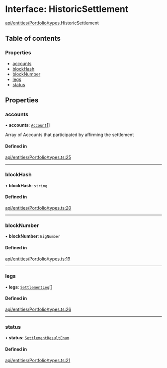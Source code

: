 # Interface: HistoricSettlement

[api/entities/Portfolio/types](../wiki/api.entities.Portfolio.types).HistoricSettlement

## Table of contents

### Properties

- [accounts](../wiki/api.entities.Portfolio.types.HistoricSettlement#accounts)
- [blockHash](../wiki/api.entities.Portfolio.types.HistoricSettlement#blockhash)
- [blockNumber](../wiki/api.entities.Portfolio.types.HistoricSettlement#blocknumber)
- [legs](../wiki/api.entities.Portfolio.types.HistoricSettlement#legs)
- [status](../wiki/api.entities.Portfolio.types.HistoricSettlement#status)

## Properties

### accounts

• **accounts**: [`Account`](../wiki/api.entities.Account.Account)[]

Array of Accounts that participated by affirming the settlement

#### Defined in

[api/entities/Portfolio/types.ts:25](https://github.com/PolymeshAssociation/polymesh-sdk/blob/95e180d2/src/api/entities/Portfolio/types.ts#L25)

___

### blockHash

• **blockHash**: `string`

#### Defined in

[api/entities/Portfolio/types.ts:20](https://github.com/PolymeshAssociation/polymesh-sdk/blob/95e180d2/src/api/entities/Portfolio/types.ts#L20)

___

### blockNumber

• **blockNumber**: `BigNumber`

#### Defined in

[api/entities/Portfolio/types.ts:19](https://github.com/PolymeshAssociation/polymesh-sdk/blob/95e180d2/src/api/entities/Portfolio/types.ts#L19)

___

### legs

• **legs**: [`SettlementLeg`](../wiki/api.entities.Portfolio.types.SettlementLeg)[]

#### Defined in

[api/entities/Portfolio/types.ts:26](https://github.com/PolymeshAssociation/polymesh-sdk/blob/95e180d2/src/api/entities/Portfolio/types.ts#L26)

___

### status

• **status**: [`SettlementResultEnum`](../wiki/types.SettlementResultEnum)

#### Defined in

[api/entities/Portfolio/types.ts:21](https://github.com/PolymeshAssociation/polymesh-sdk/blob/95e180d2/src/api/entities/Portfolio/types.ts#L21)
